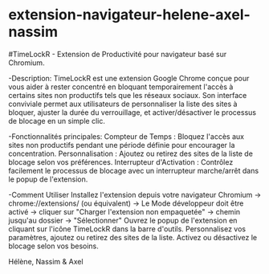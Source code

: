# extension-navigateur-helene-axel-nassim

#TimeLockR - Extension de Productivité pour navigateur basé sur Chromium.

-Description:
TimeLockR est une extension Google Chrome conçue pour vous aider à rester concentré en bloquant temporairement l'accès à certains sites non productifs tels que les réseaux sociaux. Son interface conviviale permet aux utilisateurs de personnaliser la liste des sites à bloquer, ajuster la durée du verrouillage, et activer/désactiver le processus de blocage en un simple clic.

-Fonctionnalités principales:
Compteur de Temps : Bloquez l'accès aux sites non productifs pendant une période définie pour encourager la concentration.
Personnalisation : Ajoutez ou retirez des sites de la liste de blocage selon vos préférences.
Interrupteur d'Activation : Contrôlez facilement le processus de blocage avec un interrupteur marche/arrêt dans le popup de l'extension.

-Comment Utiliser
Installez l'extension depuis votre navigateur Chromium -> chrome://extensions/ (ou équivalent) -> Le Mode développeur doit être activé -> cliquer sur "Charger l'extension non empaquetée" -> chemin jusqu'au dossier -> "Sélectionner"
Ouvrez le popup de l'extension en cliquant sur l'icône TimeLockR dans la barre d'outils.
Personnalisez vos paramètres, ajoutez ou retirez des sites de la liste.
Activez ou désactivez le blocage selon vos besoins.

Hélène, Nassim & Axel